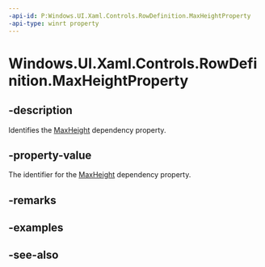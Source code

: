 ```yaml
---
-api-id: P:Windows.UI.Xaml.Controls.RowDefinition.MaxHeightProperty
-api-type: winrt property
---
```


<!-- Property syntax
public Windows.UI.Xaml.DependencyProperty MaxHeightProperty { get; }
-->

# Windows.UI.Xaml.Controls.RowDefinition.MaxHeightProperty

## -description
Identifies the [MaxHeight](rowdefinition_maxheight.md) dependency property.



## -property-value
The identifier for the [MaxHeight](rowdefinition_maxheight.md) dependency property.

## -remarks

## -examples

## -see-also
